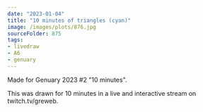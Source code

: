 ```yaml
---
date: "2023-01-04"
title: "10 minutes of triangles (cyan)"
image: /images/plots/876.jpg
sourceFolder: 875
tags:
- livedraw
- A6
- genuary
---
```


Made for Genuary 2023 #2 "10 minutes".

This was drawn for 10 minutes in a live and interactive stream on twitch.tv/greweb.